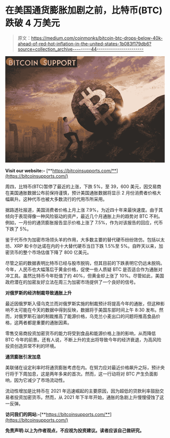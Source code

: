 # 在美国通货膨胀加剧之前，比特币(BTC)跌破 4 万美元

> 原文：<https://medium.com/coinmonks/bitcoin-btc-drops-below-40k-ahead-of-red-hot-inflation-in-the-united-states-1b083f179db6?source=collection_archive---------44----------------------->

![](img/50d68aad0fe44cdb84e9dbb383b1dfbd.png)

**Visit our website:-** [**https://bitcoinsupports.com/**](https://bitcoinsupports.com/)

周四，比特币(BTC)暂停了最近的上涨，下跌 5%，至 39，600 美元，因交易商在美国通胀数据公布前保持谨慎，预计美国通胀数据将显示 2 月份消费者价格大幅飙升。这种代币也被大多数流行的代用币所采用。

据路透社报道，美国消费者价格上月上涨 7.9%，为近四十年来最快速度。由于其倾向于表现得像一种风险驱动的资产，最近几个月通胀上升的趋势对 BTC 不利。例如，一月份的通货膨胀报告显示价格上涨了 7.5%，作为对该报告的回应，代币下跌了 5%。

鉴于代币作为加密市场领头羊的作用，大多数主要的替代硬币纷纷效仿。包括以太坊、XRP 和卡尔达诺在内的十大替代硬币当日下跌 1.5%至 5%。自昨天以来，加密货币的整个市场估值下降了 800 亿美元。

尽管之前的数据表明比特币已经与股市脱钩，但其目前的下跌表明它仍远未脱钩。今年，人民币也大幅落后于黄金价格，促使一些人质疑 BTC 是否适合作为通胀对冲工具。虽然比特币今年贬值了约 40%，但黄金却上涨了 10%。尽管如此，美国政府潜在的加密友好立法在周三为加密市场提供了一个良好的信号。

**对俄罗斯的经济制裁导致通胀上升**

最近因俄罗斯入侵乌克兰而对俄罗斯实施的制裁预计将提高今年的通胀，但这种影响不太可能在今天的数据中得到反映，数据将于美国东部时间上午 8:30 发布。然而，对俄罗斯石油的制裁推高了能源价格，乌克兰小麦出口的问题将推高食品价格，这两者都是重要的通胀因素。

零售交易商投资加密货币的能力将受到食品和能源价格上涨的影响，从而降低 BTC 今年的前景。还有人说，不断上升的支出将导致今年的经济衰退，为高风险投资创造异常不利的环境。

**通货膨胀引发加息**

美联储在设定利率时将通货膨胀考虑在内。在努力应对最近价格飙升之际，预计央行将于下周加息，这是两年多来的首次。然而，这一行动将对 BTC 产生负面影响，因为它减少了市场流动性。

流动性增加是比特币在 2021 年迅速崛起的主要原因，因为超低的贷款利率鼓励交易者投资加密货币。然而，从 2021 年下半年开始，通胀的急剧上升慢慢侵蚀了这一反弹。

**访问我们的网站:-**[**https://bitcoinsupports.com/**](https://bitcoinsupports.com/)

**免责声明:以上为作者观点，不应视为投资建议。读者应该自己做研究。**